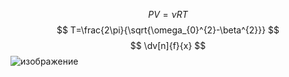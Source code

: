 
$$ PV=\nu RT $$
$$ T=\frac{2\pi}{\sqrt{\omega_{0}^{2}-\beta^{2}}} $$
$$ \dv[n]{f}{x} $$
![изображение](https://user-images.githubusercontent.com/114712862/203835295-056bf945-b7ca-412b-8448-e00b8df4c6d1.png)
